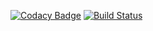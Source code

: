 [![Codacy Badge](https://api.codacy.com/project/badge/Grade/83c5e7a536e64026a404ad84cf561722)](https://www.codacy.com/app/bramvanosta/Booking-System?utm_source=github.com&amp;utm_medium=referral&amp;utm_content=Bramvanosta/Booking-System&amp;utm_campaign=Badge_Grade)
[![Build Status](https://travis-ci.org/Bramvanosta/Booking-System.svg?branch=master)](https://travis-ci.org/Bramvanosta/Booking-System)
